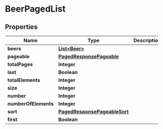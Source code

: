 

# BeerPagedList

## Properties

Name | Type | Description | Notes
------------ | ------------- | ------------- | -------------
**beers** | [**List&lt;Beer&gt;**](Beer.md) |  |  [optional]
**pageable** | [**PagedResponsePageable**](PagedResponsePageable.md) |  |  [optional]
**totalPages** | **Integer** |  |  [optional]
**last** | **Boolean** |  |  [optional]
**totalElements** | **Integer** |  |  [optional]
**size** | **Integer** |  |  [optional]
**number** | **Integer** |  |  [optional]
**numberOfElements** | **Integer** |  |  [optional]
**sort** | [**PagedResponsePageableSort**](PagedResponsePageableSort.md) |  |  [optional]
**first** | **Boolean** |  |  [optional]



